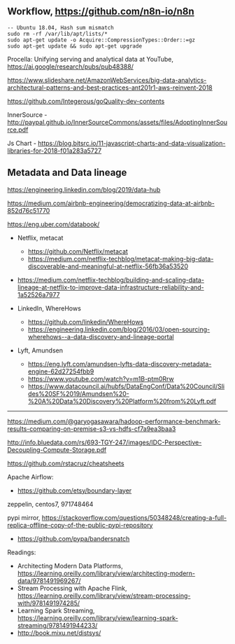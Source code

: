 Workflow, https://github.com/n8n-io/n8n
----
```
-- Ubuntu 18.04, Hash sum mismatch
sudo rm -rf /var/lib/apt/lists/*
sudo apt-get update -o Acquire::CompressionTypes::Order::=gz
sudo apt-get update && sudo apt-get upgrade
```

Procella: Unifying serving and analytical data at YouTube, https://ai.google/research/pubs/pub48388/

https://www.slideshare.net/AmazonWebServices/big-data-analytics-architectural-patterns-and-best-practices-ant201r1-aws-reinvent-2018

https://github.com/Integerous/goQuality-dev-contents

InnerSource - http://paypal.github.io/InnerSourceCommons/assets/files/AdoptingInnerSource.pdf


Js Chart - https://blog.bitsrc.io/11-javascript-charts-and-data-visualization-libraries-for-2018-f01a283a5727

## Metadata and Data lineage
https://engineering.linkedin.com/blog/2019/data-hub

https://medium.com/airbnb-engineering/democratizing-data-at-airbnb-852d76c51770

https://eng.uber.com/databook/

- Netflix, metacat 
  - https://github.com/Netflix/metacat
  - https://medium.com/netflix-techblog/metacat-making-big-data-discoverable-and-meaningful-at-netflix-56fb36a53520
- https://medium.com/netflix-techblog/building-and-scaling-data-lineage-at-netflix-to-improve-data-infrastructure-reliability-and-1a52526a7977
- LinkedIn, WhereHows 
  - https://github.com/linkedin/WhereHows
  - https://engineering.linkedin.com/blog/2016/03/open-sourcing-wherehows--a-data-discovery-and-lineage-portal

- Lyft, Amundsen
  - https://eng.lyft.com/amundsen-lyfts-data-discovery-metadata-engine-62d27254fbb9
  - https://www.youtube.com/watch?v=m1B-ptm0Rrw
  - https://www.datacouncil.ai/hubfs/DataEngConf/Data%20Council/Slides%20SF%2019/Amundsen%20-%20A%20Data%20Discovery%20Platform%20from%20Lyft.pdf

---
https://medium.com/@garyogasawara/hadoop-performance-benchmark-results-comparing-on-premise-s3-vs-hdfs-cf7a9ea3baa3

http://info.bluedata.com/rs/693-TGY-247/images/IDC-Perspective-Decoupling-Compute-Storage.pdf

https://github.com/rstacruz/cheatsheets

Apache Airflow:
- https://github.com/etsy/boundary-layer

zeppelin, centos7, 971748464

pypi mirror, https://stackoverflow.com/questions/50348248/creating-a-full-replica-offline-copy-of-the-public-pypi-repository
- https://github.com/pypa/bandersnatch

Readings:
- Architecting Modern Data Platforms, https://learning.oreilly.com/library/view/architecting-modern-data/9781491969267/
- Stream Processing with Apache Flink, https://learning.oreilly.com/library/view/stream-processing-with/9781491974285/
- Learning Spark Streaming, https://learning.oreilly.com/library/view/learning-spark-streaming/9781491944233/
- http://book.mixu.net/distsys/



